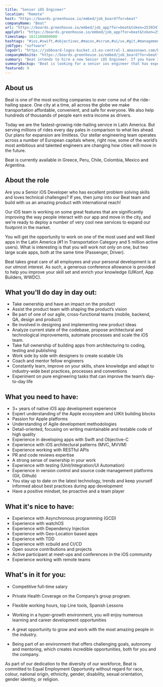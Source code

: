 ```yaml
---
title: "Senior iOS Engineer"
location: "Remote"
host: "https://boards.greenhouse.io/embed/job_board?for=beat"
companyName: "Beat"
url: "https://boards.greenhouse.io/embed/job_app?for=beat&token=2539347"
applyUrl: "https://boards.greenhouse.io/embed/job_app?for=beat&token=2539347#app"
timestamp: 1611100800000
hashtags: "#ios,#swift,#objectivec,#macos,#scrum,#ui/ux,#git,#management,#marketing,#operations"
jobType: "software"
logoUrl: "https://jobboard-logos-bucket.s3.eu-central-1.amazonaws.com/beat"
companyWebsite: "https://boards.greenhouse.io/embed/job_board?for=beat"
summary: "Beat intends to hire a new Senior iOS Engineer. If you have 3+ years of native iOS app development experience, consider applying."
summaryBackup: "Beat is looking for a senior ios engineer that has experience in: #ios, #swift, #objectivec."
featured: 9
---
```


## About us

Beat is one of the most exciting companies to ever come out of the ride-hailing space. One city at a time, all across the globe we make transportation affordable, convenient, and safe for everyone. We also help hundreds of thousands of people earn extra income as drivers. 

Today we are the fastest-growing ride-hailing service in Latin America. But serving millions of rides every day pales in comparison to what lies ahead. Our plans for expansion are limitless. Our stellar engineering team operates across a number of European capitals where, right now, some of the world’s most ambitious and talented engineers are changing how cities will move in the future.

Beat is currently available in Greece, Peru, Chile, Colombia, Mexico and Argentina. 

## About the role

Are you a Senior iOS Developer who has excellent problem solving skills and loves technical challenges? If yes, then jump into our Beat team and build with us an amazing product with international reach! 

Our iOS team is working on some great features that are significantly improving the way people interact with our app and move in the city, and we’re ready to deploy a number of very cool new services to expand our footprint in the market.

You will get the opportunity to work on one of the most used and well liked apps in the Latin America (#1 in Transportation Category and 5 million active users). What is interesting is that you will work not only on one, but two large scale apps, both at the same time (Passenger, Driver).

Beat takes great care of all employees and your personal development is at our utmost interest. As such, a generous conference allowance is provided to help you improve your skill set and enrich your knowledge (UIKonf, App Builders, WWDC).

## What you'll do day in day out:

*   Take ownership and have an impact on the product
*   Assist the product team with shaping the product’s vision
*   Be part of one of our agile, cross-functional teams (mobile, backend, QA, design and product)
*   Be involved in designing and implementing new product ideas
*   Analyze current state of the codebase, propose architectural and technological improvements, automate processes and scale the iOS team.
*   Take full ownership of building apps from architecturing to coding, testing and publishing
*   Work side by side with designers to create scalable UIs
*   Coach and mentor fellow engineers
*   Constantly learn, improve on your skills, share knowledge and adapt to industry-wide best practices, processes and conventions
*   Experiment on pure engineering tasks that can improve the team’s day-to-day life

## What you need to have:

*   3+ years of native iOS app development experience
*   Expert understanding of the Apple ecosystem and UIKit building blocks
*   Passion for Apple platforms
*   Understanding of Agile development methodologies
*   Detail-oriented, focusing on writing maintainable and testable code of high quality
*   Experience in developing apps with Swift and Objective-C
*   Experience with iOS architectural patterns (MVC, MVVM)
*   Experience working with RESTful APIs
*   PR and code reviews expertise
*   A strong sense of ownership in your work
*   Experience with testing (Unit/Integration/UI Automation)
*   Experience in version control and source code management platforms (Git, Github)
*   You stay up to date on the latest technology, trends and keep yourself informed about best practices during app development
*   Have a positive mindset, be proactive and a team player

## What it's nice to have:

*   Experience with Asynchronous programming (GCD)
*   Experience with watchOS
*   Experience with Dependency Injection
*   Experience with Geo-Location based apps
*   Experience with TDD
*   Experience with xcbuild and CI/CD
*   Open source contributions and projects
*   Active participant at meet-ups and conferences in the iOS community
*   Experience working with remote teams

## What's in it for you:

*   Competitive full-time salary
*   Private Health Coverage on the Company’s group program.

*   Flexible working hours, top Line tools, Spanish Lessons
*   Working in a hyper-growth environment, you will enjoy numerous learning and career development opportunities 
*   A great opportunity to grow and work with the most amazing people in the industry.
*   Being part of an environment that offers challenging goals, autonomy and mentoring, which creates incredible opportunities, both for you and the company.

As part of our dedication to the diversity of our workforce, Beat is committed to Equal Employment Opportunity without regard for race, colour, national origin, ethnicity, gender, disability, sexual orientation, gender identity, or religion.
